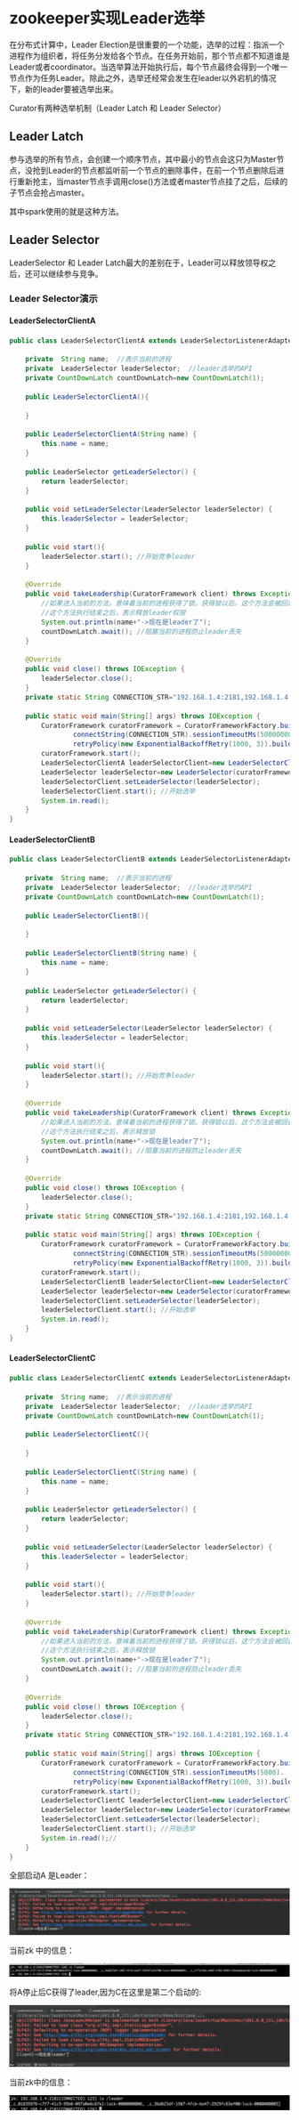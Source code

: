 # zookeeper实现Leader选举

在分布式计算中，Leader Election是很重要的一个功能，选举的过程：指派一个进程作为组织者，将任务分发给各个节点。在任务开始前，那个节点都不知道谁是Leader或者coordinator。当选举算法开始执行后，每个节点最终会得到一个唯一节点作为任务Leader。除此之外，选举还经常会发生在leader以外宕机的情况下，新的leader要被选举出来。

Curator有两种选举机制（Leader Latch 和 Leader Selector）

## Leader Latch

参与选举的所有节点，会创建一个顺序节点，其中最小的节点会这只为Master节点，没抢到Leader的节点都监听前一个节点的删除事件，在前一个节点删除后进行重新抢主，当master节点手调用close()方法或者master节点挂了之后，后续的子节点会抢占master。

其中spark使用的就是这种方法。

## Leader Selector

LeaderSelector 和 Leader Latch最大的差别在于，Leader可以释放领导权之后，还可以继续参与竞争。

### Leader Selector演示

#### LeaderSelectorClientA

```java
public class LeaderSelectorClientA extends LeaderSelectorListenerAdapter implements Closeable {

    private  String name;  //表示当前的进程
    private  LeaderSelector leaderSelector;  //leader选举的API
    private CountDownLatch countDownLatch=new CountDownLatch(1);

    public LeaderSelectorClientA(){

    }

    public LeaderSelectorClientA(String name) {
        this.name = name;
    }

    public LeaderSelector getLeaderSelector() {
        return leaderSelector;
    }

    public void setLeaderSelector(LeaderSelector leaderSelector) {
        this.leaderSelector = leaderSelector;
    }

    public void start(){
        leaderSelector.start(); //开始竞争leader
    }

    @Override
    public void takeLeadership(CuratorFramework client) throws Exception {
        //如果进入当前的方法，意味着当前的进程获得了锁。获得锁以后，这个方法会被回调
        //这个方法执行结束之后，表示释放leader权限
        System.out.println(name+"->现在是leader了");
        countDownLatch.await(); //阻塞当前的进程防止leader丢失
    }

    @Override
    public void close() throws IOException {
        leaderSelector.close();
    }
    private static String CONNECTION_STR="192.168.1.4:2181,192.168.1.4:2182,192.168.1.4:2183";

    public static void main(String[] args) throws IOException {
        CuratorFramework curatorFramework = CuratorFrameworkFactory.builder().
                connectString(CONNECTION_STR).sessionTimeoutMs(50000000).
                retryPolicy(new ExponentialBackoffRetry(1000, 3)).build();
        curatorFramework.start();
        LeaderSelectorClientA leaderSelectorClient=new LeaderSelectorClientA("ClientA");
        LeaderSelector leaderSelector=new LeaderSelector(curatorFramework,"/leader",leaderSelectorClient);
        leaderSelectorClient.setLeaderSelector(leaderSelector);
        leaderSelectorClient.start(); //开始选举
        System.in.read();
    }
}
```

#### LeaderSelectorClientB

```java
public class LeaderSelectorClientB extends LeaderSelectorListenerAdapter implements Closeable {

    private  String name;  //表示当前的进程
    private  LeaderSelector leaderSelector;  //leader选举的API
    private CountDownLatch countDownLatch=new CountDownLatch(1);

    public LeaderSelectorClientB(){

    }

    public LeaderSelectorClientB(String name) {
        this.name = name;
    }

    public LeaderSelector getLeaderSelector() {
        return leaderSelector;
    }

    public void setLeaderSelector(LeaderSelector leaderSelector) {
        this.leaderSelector = leaderSelector;
    }

    public void start(){
        leaderSelector.start(); //开始竞争leader
    }

    @Override
    public void takeLeadership(CuratorFramework client) throws Exception {
        //如果进入当前的方法，意味着当前的进程获得了锁。获得锁以后，这个方法会被回调
        //这个方法执行结束之后，表示释放锁
        System.out.println(name+"->现在是leader了");
        countDownLatch.await(); //阻塞当前的进程防止leader丢失
    }

    @Override
    public void close() throws IOException {
        leaderSelector.close();
    }
    private static String CONNECTION_STR="192.168.1.4:2181,192.168.1.4:2182,192.168.1.4:2183";

    public static void main(String[] args) throws IOException {
        CuratorFramework curatorFramework = CuratorFrameworkFactory.builder().
                connectString(CONNECTION_STR).sessionTimeoutMs(50000000).
                retryPolicy(new ExponentialBackoffRetry(1000, 3)).build();
        curatorFramework.start();
        LeaderSelectorClientB leaderSelectorClient=new LeaderSelectorClientB("ClientB");
        LeaderSelector leaderSelector=new LeaderSelector(curatorFramework,"/leader",leaderSelectorClient);
        leaderSelectorClient.setLeaderSelector(leaderSelector);
        leaderSelectorClient.start(); //开始选举
        System.in.read();
    }
}
```

#### LeaderSelectorClientC

```java
public class LeaderSelectorClientC extends LeaderSelectorListenerAdapter implements Closeable {

    private  String name;  //表示当前的进程
    private  LeaderSelector leaderSelector;  //leader选举的API
    private CountDownLatch countDownLatch=new CountDownLatch(1);

    public LeaderSelectorClientC(){

    }

    public LeaderSelectorClientC(String name) {
        this.name = name;
    }

    public LeaderSelector getLeaderSelector() {
        return leaderSelector;
    }

    public void setLeaderSelector(LeaderSelector leaderSelector) {
        this.leaderSelector = leaderSelector;
    }

    public void start(){
        leaderSelector.start(); //开始竞争leader
    }

    @Override
    public void takeLeadership(CuratorFramework client) throws Exception {
        //如果进入当前的方法，意味着当前的进程获得了锁。获得锁以后，这个方法会被回调
        //这个方法执行结束之后，表示释放锁
        System.out.println(name+"->现在是leader了");
        countDownLatch.await(); //阻塞当前的进程防止leader丢失
    }

    @Override
    public void close() throws IOException {
        leaderSelector.close();
    }
    private static String CONNECTION_STR="192.168.1.4:2181,192.168.1.4:2182,192.168.1.4:2183";

    public static void main(String[] args) throws IOException {
        CuratorFramework curatorFramework = CuratorFrameworkFactory.builder().
                connectString(CONNECTION_STR).sessionTimeoutMs(5000).
                retryPolicy(new ExponentialBackoffRetry(1000, 3)).build();
        curatorFramework.start();
        LeaderSelectorClientC leaderSelectorClient=new LeaderSelectorClientC("ClientC");
        LeaderSelector leaderSelector=new LeaderSelector(curatorFramework,"/leader",leaderSelectorClient);
        leaderSelectorClient.setLeaderSelector(leaderSelector);
        leaderSelectorClient.start(); //开始选举
        System.in.read();//
    }
}
```

全部启动A 是Leader：

![image-20191108093645974](assets/image-20191108093645974.png)

当前zk 中的信息：

![image-20191108093713598](assets/image-20191108093713598.png)

将A停止后C获得了leader,因为C在这里是第二个启动的:

![image-20191108093833174](assets/image-20191108093833174.png)

当前zk中的信息：

![image-20191108093903389](assets/image-20191108093903389.png)